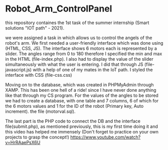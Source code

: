 # Robot_Arm_ControlPanel
 this repository containes the 1st task of the summer internship (Smart solutions "IOT path" - 2021).
 

we were assigned a task in which allows us to control the angels of the robot's arm.
We first needed a user-friendly interface which was done using (HTML, CSS, JS). The interface shows 6 motors each is represented by a slider.
The angles range from 0 to 180 therefore I specified the min and max in the HTML (file-index.php). I also had to display the value of the slider simultaneously with what the user is entering. I did that through JS (file-javascript.js) with a help of one of my mates in the IoT path.
I styled the interface with CSS (file-css.css)

Moving on to the database, which was created in PHPMyAdmin through XAMP. This has been one hell of a ride! since I have never done anything like that through my CS program.
For the values of the angles to be stored we had to create a database, with one table and 7 columns, 6 of which for the 6 motors values and 1 for the ID of the robot (Primary key, Auto increment). the file (motorval.sql).

The last part is the PHP code to connect the DB and the interface file(submit.php), as mentioned previously, this is my first time doing it and this video has helped me immensely (Don't forget to practice on your own projects to grasp the concept!)
 https://www.youtube.com/watch?v=HrRAaePsX6U
 
 
 
